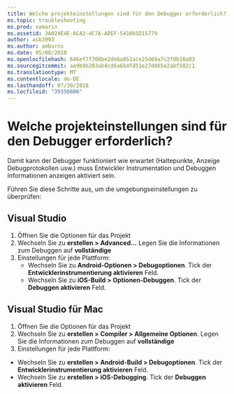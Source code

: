 ```yaml
---
title: Welche projekteinstellungen sind für den Debugger erforderlich?
ms.topic: troubleshooting
ms.prod: xamarin
ms.assetid: 3A024E4E-ACA3-4C7A-ADEF-541665D15779
author: asb3993
ms.author: amburns
ms.date: 05/08/2018
ms.openlocfilehash: 646ef7f708be2de6a851ace25d69a7c2f0b18a83
ms.sourcegitcommit: aa9b9b203ab4cd6a6b4fd51e27d865e2abf582c1
ms.translationtype: MT
ms.contentlocale: de-DE
ms.lasthandoff: 07/30/2018
ms.locfileid: "39350806"
---
```

# <a name="what-project-settings-are-required-for-the-debugger"></a>Welche projekteinstellungen sind für den Debugger erforderlich?

Damit kann der Debugger funktioniert wie erwartet (Haltepunkte, Anzeige Debugprotokollen usw.) muss Entwickler Instrumentation und Debuggen Informationen anzeigen aktiviert sein.

Führen Sie diese Schritte aus, um die umgebungseinstellungen zu überprüfen:

## <a name="visual-studio"></a>Visual Studio
1. Öffnen Sie die Optionen für das Projekt
2. Wechseln Sie zu **erstellen > Advanced...** Legen Sie die Informationen zum Debuggen auf **vollständige**
3. Einstellungen für jede Plattform:
   - Wechseln Sie zu **Android-Optionen > Debugoptionen**. Tick der **Entwicklerinstrumentierung aktivieren** Feld.
   - Wechseln Sie zu **iOS-Build > Optionen-Debuggen**. Tick der **Debuggen aktivieren** Feld.

## <a name="visual-studio-for-mac"></a>Visual Studio für Mac
1. Öffnen Sie die Optionen für das Projekt
2. Wechseln Sie zu **erstellen > Compiler > Allgemeine Optionen**. Legen Sie die Informationen zum Debuggen auf **vollständige**
3. Einstellungen für jede Plattform:
  - Wechseln Sie zu **erstellen > Android-Build > Debugoptionen**. Tick der **Entwicklerinstrumentierung aktivieren** Feld.
  - Wechseln Sie zu **erstellen > iOS-Debugging**. Tick der **Debuggen aktivieren** Feld.

